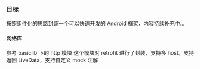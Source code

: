 ### 目标
按照组件化的思路封装一个可以快速开发的 Android 框架，内容持续补充中...

#### 网络库
参考 basiclib 下的 http 模块
这个模块对 retrofit 进行了封装，支持多 host，支持返回 LiveData，支持自定义 mock 注解
